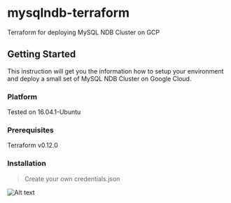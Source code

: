 # mysqlndb-terraform

Terraform for deploying MySQL NDB Cluster on GCP

## Getting Started

This instruction will get you the information how to setup your environment and deploy a small set of MySQL NDB Cluster on Google Cloud.

### Platform

Tested on 16.04.1-Ubuntu

### Prerequisites

Terraform v0.12.0

### Installation
> Create your own credentials.json

![Alt text](https://drive.google.com/uc?export=view&id=1EFd6V7BGlHKPOSsP0Xf-Kcr5Ib3aOfwX "Create a service account: terraform-user")
